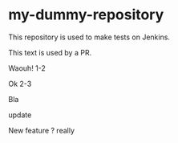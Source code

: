 # my-dummy-repository

This repository is used to make tests on Jenkins.

This text is used by a PR.

Waouh! 1-2

Ok 2-3

Bla

update

New feature ? really
